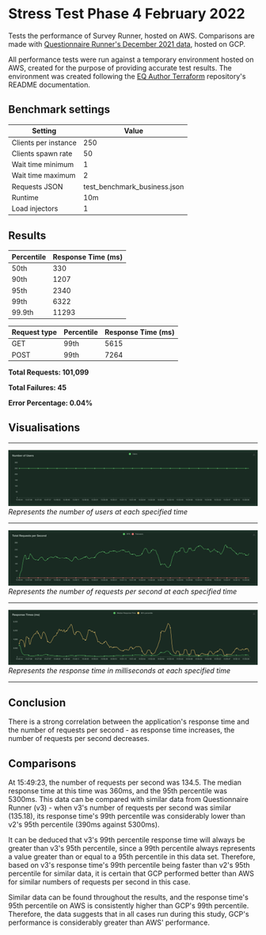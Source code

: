 # Stress Test Phase 4 February 2022

Tests the performance of Survey Runner, hosted on AWS. Comparisons are made with [Questionnaire Runner's December 2021 data](https://github.com/ONSdigital/eq-survey-runner-benchmark/blob/master/doc/performance-testing/cloud-run/0001_stress-test-december-2021.md), hosted on GCP.

All performance tests were run against a temporary environment hosted on AWS, created for the purpose of providing accurate test results. The environment was created following the [EQ Author Terraform](https://github.com/ONSdigital/eq-author-terraform) repository's README documentation.

## Benchmark settings

| Setting              | Value                        |
| -------------------- | ---------------------------- |
| Clients per instance | 250                          |
| Clients spawn rate   | 50                           |
| Wait time minimum    | 1                            |
| Wait time maximum    | 2                            |
| Requests JSON        | test_benchmark_business.json |
| Runtime              | 10m                          |
| Load injectors       | 1                            |

## Results

| Percentile | Response Time (ms) |
| ---------- | ------------------ |
| 50th       | 330                |
| 90th       | 1207               |
| 95th       | 2340               |
| 99th       | 6322               |
| 99.9th     | 11293              |

| Request type | Percentile | Response Time (ms) |
| ------------ | ---------- | ------------------ |
| GET          | 99th       | 5615               |
| POST         | 99th       | 7264               |

**Total Requests: 101,099**

**Total Failures: 45**

**Error Percentage: 0.04%**

## Visualisations

---

![](number_of_users.png)
_Represents the number of users at each specified time_

---

![](requests_per_second.png)
_Represents the number of requests per second at each specified time_

---

![](response_time.png)
_Represents the response time in milliseconds at each specified time_

---

## Conclusion

There is a strong correlation between the application's response time and the number of requests per second - as response time increases, the number of requests per second decreases.

## Comparisons

At 15:49:23, the number of requests per second was 134.5. The median response time at this time was 360ms, and the 95th percentile was 5300ms. This data can be compared with similar data from Questionnaire Runner (v3) - when v3's number of requests per second was similar (135.18), its response time's 99th percentile was considerably lower than v2's 95th percentile (390ms against 5300ms).

It can be deduced that v3's 99th percentile response time will always be greater than v3's 95th percentile, since a 99th percentile always represents a value greater than or equal to a 95th percentile in this data set. Therefore, based on v3's response time's 99th percentile being faster than v2's 95th percentile for similar data, it is certain that GCP performed better than AWS for similar numbers of requests per second in this case.

Similar data can be found throughout the results, and the response time's 95th percentile on AWS is consistently higher than GCP's 99th percentile. Therefore, the data suggests that in all cases run during this study, GCP's performance is considerably greater than AWS' performance.
